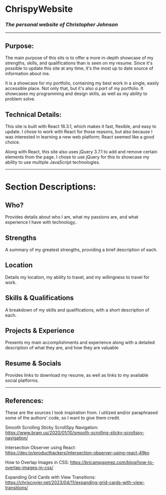 # ChrispyWebsite

### *The personal website of Christopher Johnson*

---

## Purpose:

The main purpose of this sits is to offer a more in-depth showcase of my strengths, skills, and qualifications than is seen on my resume. Since it's possible to update this site at any time, it's the most up to date source of information about me.

It is a showcase for my portfolio, containing my best work in a single, easily accessible place. Not only that, but it's also *a part* of my portfolio. It showcases my programming and design skills, as well as my ability to problem solve.

## Technical Details:

This site is built with React 18.3.1, which makes it fast, flexible, and easy to update. I chose to work with React for those reasons, but also because I was interested in learning a new web platform; React seemed like a good choice.

Along with React, this site also uses jQuery 3.7.1 to add and remove certain elements from the page. I chose to use jQuery for this to showcase my ability to use multiple JavaScript technologies.

---

# Section Descriptions:

## Who?

Provides details about who I am, what my passions are, and what experience I have with technology..

## Strengths

A summary of my greatest strengths, providing a brief description of each.

## Location

Details my location, my ability to travel, and my willingness to travel for work.

## Skills & Qualifications

A breakdown of my skills and qualifications, with a short description of each.

## Projects & Experience

Presents my main accomplishments and experience along with a detailed description of what they are, and how they are valuable 

## Resume & Socials

Provides links to download my resume, as well as links to my available social platforms.

---

## References:

These are the sources I took inspiration from. I utilized and/or paraphrased some of the authors' code, so I want to give them credit.

Smooth Scrolling Sticky ScrollSpy Navigation:
https://www.bram.us/2020/01/10/smooth-scrolling-sticky-scrollspy-navigation/

Intersection Observer using React:
https://dev.to/producthackers/intersection-observer-using-react-49ko

How to Overlap Images in CSS:
https://bricampgomez.com/blog/how-to-overlap-images-in-css/

Expanding Grid Cards with View Transitions:
https://chriscoyier.net/2023/04/11/expanding-grid-cards-with-view-transitions/
